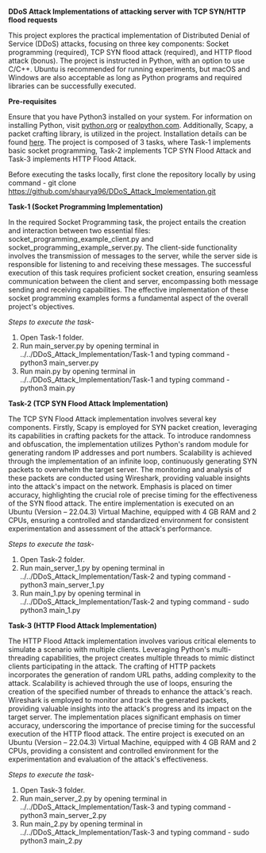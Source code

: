 **DDoS Attack Implementations of attacking server with TCP SYN/HTTP flood requests**

This project explores the practical implementation of Distributed Denial of Service (DDoS) attacks, focusing on three key components: Socket programming (required), TCP SYN flood attack (required), and HTTP flood attack (bonus). The project is instructed in Python, with an option to use C/C++. Ubuntu is recommended for running experiments, but macOS and Windows are also acceptable as long as Python programs and required libraries can be successfully executed.

**Pre-requisites**

Ensure that you have Python3 installed on your system. For information on installing Python, visit [python.org](python.org) or [realpython.com](realpython.com). Additionally, Scapy, a packet crafting library, is utilized in the project. Installation details can be found [here](http://phaethon.github.io/kamene/api/installation.html). The project is composed of 3 tasks, where Task-1 implements basic socket programming, Task-2 implements TCP SYN Flood Attack and Task-3 implements HTTP Flood Attack.

Before executing the tasks locally, first clone the repository locally by using command - git clone https://github.com/shaurya96/DDoS_Attack_Implementation.git

**Task-1 (Socket Programming Implementation)**

In the required Socket Programming task, the project entails the creation and interaction between two essential files: socket_programming_example_client.py and socket_programming_example_server.py. The client-side functionality involves the transmission of messages to the server, while the server side is responsible for listening to and receiving these messages. The successful execution of this task requires proficient socket creation, ensuring seamless communication between the client and server, encompassing both message sending and receiving capabilities. The effective implementation of these socket programming examples forms a fundamental aspect of the overall project's objectives.

*Steps to execute the task-*

1. Open Task-1 folder.
2. Run main_server.py by opening terminal in ../../DDoS_Attack_Implementation/Task-1 and typing command - python3 main_server.py
3. Run main.py by opening terminal in ../../DDoS_Attack_Implementation/Task-1 and typing command - python3 main.py

**Task-2 (TCP SYN Flood Attack Implementation)**

The TCP SYN Flood Attack implementation involves several key components. Firstly, Scapy is employed for SYN packet creation, leveraging its capabilities in crafting packets for the attack. To introduce randomness and obfuscation, the implementation utilizes Python's random module for generating random IP addresses and port numbers. Scalability is achieved through the implementation of an infinite loop, continuously generating SYN packets to overwhelm the target server. The monitoring and analysis of these packets are conducted using Wireshark, providing valuable insights into the attack's impact on the network. Emphasis is placed on timer accuracy, highlighting the crucial role of precise timing for the effectiveness of the SYN flood attack. The entire implementation is executed on an Ubuntu (Version – 22.04.3) Virtual Machine, equipped with 4 GB RAM and 2 CPUs, ensuring a controlled and standardized environment for consistent experimentation and assessment of the attack's performance.

*Steps to execute the task-*

1. Open Task-2 folder.
2. Run main_server_1.py by opening terminal in ../../DDoS_Attack_Implementation/Task-2 and typing command - python3 main_server_1.py
3. Run main_1.py by opening terminal in ../../DDoS_Attack_Implementation/Task-2 and typing command - sudo python3 main_1.py

**Task-3 (HTTP Flood Attack Implementation)**

The HTTP Flood Attack implementation involves various critical elements to simulate a scenario with multiple clients. Leveraging Python's multi-threading capabilities, the project creates multiple threads to mimic distinct clients participating in the attack. The crafting of HTTP packets incorporates the generation of random URL paths, adding complexity to the attack. Scalability is achieved through the use of loops, ensuring the creation of the specified number of threads to enhance the attack's reach. Wireshark is employed to monitor and track the generated packets, providing valuable insights into the attack's progress and its impact on the target server. The implementation places significant emphasis on timer accuracy, underscoring the importance of precise timing for the successful execution of the HTTP flood attack. The entire project is executed on an Ubuntu (Version – 22.04.3) Virtual Machine, equipped with 4 GB RAM and 2 CPUs, providing a consistent and controlled environment for the experimentation and evaluation of the attack's effectiveness. 

*Steps to execute the task-*

1. Open Task-3 folder.
2. Run main_server_2.py by opening terminal in ../../DDoS_Attack_Implementation/Task-3 and typing command - python3 main_server_2.py
3. Run main_2.py by opening terminal in ../../DDoS_Attack_Implementation/Task-3 and typing command - sudo python3 main_2.py    
